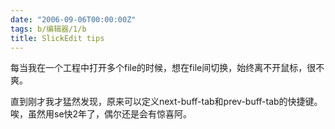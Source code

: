 ```yaml
---
date: "2006-09-06T00:00:00Z"
tags: b/编辑器/1/b
title: SlickEdit tips
---
```


每当我在一个工程中打开多个file的时候，想在file间切换，始终离不开鼠标，很不爽。

直到刚才我才猛然发现，原来可以定义next-buff-tab和prev-buff-tab的快捷键。唉，虽然用se快2年了，偶尔还是会有惊喜阿。
